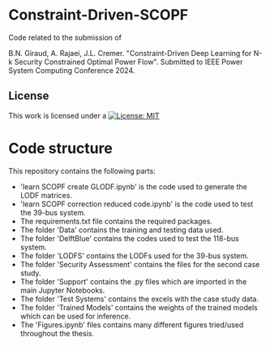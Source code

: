 # Constraint-Driven-SCOPF

Code related to the submission of

B.N. Giraud, A. Rajaei, J.L. Cremer. "Constraint-Driven Deep Learning for N-k Security Constrained Optimal Power Flow". Submitted to IEEE Power System Computing Conference 2024.

## License
   
This work is licensed under a
[![License: MIT](https://img.shields.io/badge/License-MIT-yellow.svg)](https://opensource.org/licenses/MIT)

# Code structure

This repository contains the following parts:

- 'learn SCOPF create GLODF.ipynb' is the code used to generate the LODF matrices.
- 'learn SCOPF correction reduced code.ipynb' is the code used to test the 39-bus system.
- The requirements.txt file contains the required packages.
- The folder 'Data' contains the training and testing data used. 
- The folder 'DelftBlue' contains the codes used to test the 118-bus system.
- The folder 'LODFS' contains the LODFs used for the 39-bus system.
- The folder 'Security Assessment' contains the files for the second case study.
- The folder 'Support' contains the .py files which are imported in the main Jupyter Notebooks.
- The folder 'Test Systems' contains the excels with the case study data.
- The folder 'Trained Models' contains the weights of the trained models which can be used for inference.
- The 'Figures.ipynb' files contains many different figures tried/used throughout the thesis.
